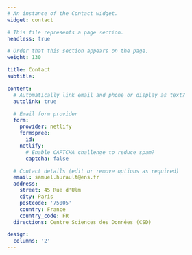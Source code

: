 ```yaml
---
# An instance of the Contact widget.
widget: contact

# This file represents a page section.
headless: true

# Order that this section appears on the page.
weight: 130

title: Contact
subtitle:

content:
  # Automatically link email and phone or display as text?
  autolink: true

  # Email form provider
  form:
    provider: netlify
    formspree:
      id:
    netlify:
      # Enable CAPTCHA challenge to reduce spam?
      captcha: false

  # Contact details (edit or remove options as required)
  email: samuel.hurault@ens.fr
  address:
    street: 45 Rue d'Ulm
    city: Paris
    postcode: '75005'
    country: France
    country_code: FR
  directions: Centre Sciences des Données (CSD)

design:
  columns: '2'
---
```

